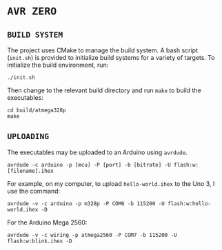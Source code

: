 # `AVR ZERO`

## `BUILD SYSTEM`

The project uses CMake to manage the build system. A bash script (`init.sh`) is provided to initialize build systems for
a variety of targets. To initialize the build environment, run:

```
./init.sh
```

Then change to the relevant build directory and run `make` to build the executables:

```
cd build/atmega328p
make
```

## `UPLOADING`

The executables may be uploaded to an Arduino using `avrdude`.

```
avrdude -c arduino -p [mcu] -P [port] -b [bitrate] -U flash:w:[filename].ihex
```

For example, on my computer, to upload `hello-world.ihex` to the Uno 3, I use the command:

```
avrdude -v -c arduino -p m328p -P COM6 -b 115200 -U flash:w:hello-world.ihex -D
```

For the Arduino Mega 2560:

```
avrdude -v -c wiring -p atmega2560 -P COM7 -b 115200 -U flash:w:blink.ihex -D
```
